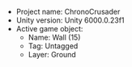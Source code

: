 <!-- UNITY CODE ASSIST INSTRUCTIONS START -->
- Project name: ChronoCrusader
- Unity version: Unity 6000.0.23f1
- Active game object:
  - Name: Wall (15)
  - Tag: Untagged
  - Layer: Ground
<!-- UNITY CODE ASSIST INSTRUCTIONS END -->